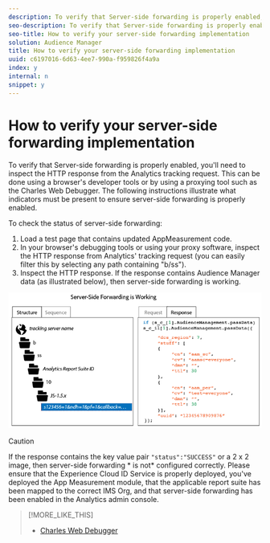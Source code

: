 ```yaml
---
description: To verify that Server-side forwarding is properly enabled, you'll need to inspect the HTTP response from the Analytics tracking request. This can be done using a browser's developer tools or by using a proxying tool such as the Charles Web Debugger. The following instructions illustrate what indicators must be present to ensure server-side forwarding is properly enabled.
seo-description: To verify that Server-side forwarding is properly enabled, you'll need to inspect the HTTP response from the Analytics tracking request. This can be done using a browser's developer tools or by using a proxying tool such as the Charles Web Debugger. The following instructions illustrate what indicators must be present to ensure server-side forwarding is properly enabled.
seo-title: How to verify your server-side forwarding implementation
solution: Audience Manager
title: How to verify your server-side forwarding implementation
uuid: c6197016-6d63-4ee7-990a-f959826f4a9a
index: y
internal: n
snippet: y
---
```


# How to verify your server-side forwarding implementation

To verify that Server-side forwarding is properly enabled, you'll need to inspect the HTTP response from the Analytics tracking request. This can be done using a browser's developer tools or by using a proxying tool such as the Charles Web Debugger. The following instructions illustrate what indicators must be present to ensure server-side forwarding is properly enabled.

To check the status of server-side forwarding:

1. Load a test page that contains updated AppMeasurement code. 
1. In your browser's debugging tools or using your proxy software, inspect the HTTP response from Analytics' tracking request (you can easily filter this by selecting any path containing "b/ss"). 
1. Inspect the HTTP response. If the response contains Audience Manager data (as illustrated below), then server-side forwarding is working.

![](assets/ssf-succeed.png)

>[!CAUTION]
>
>If the response contains the key value pair `"status":"SUCCESS"` or a 2 x 2 image, then server-side forwarding * is not* configured correctly. Please ensure that the Experience Cloud ID Service is properly deployed, you've deployed the App Measurement module, that the applicable report suite has been mapped to the correct IMS Org, and that server-side forwarding has been enabled in the Analytics admin console.

>[!MORE_LIKE_THIS]
>
>* [Charles Web Debugger](https://www.charlesproxy.com/)
